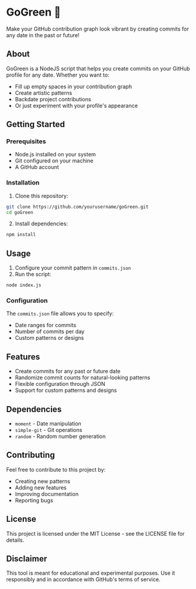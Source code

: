 # GoGreen 🌱

Make your GitHub contribution graph look vibrant by creating commits for any date in the past or future!

## About

GoGreen is a NodeJS script that helps you create commits on your GitHub profile for any date. Whether you want to:
- Fill up empty spaces in your contribution graph
- Create artistic patterns
- Backdate project contributions
- Or just experiment with your profile's appearance

## Getting Started

### Prerequisites
- Node.js installed on your system
- Git configured on your machine
- A GitHub account

### Installation

1. Clone this repository:
```bash
git clone https://github.com/yourusername/goGreen.git
cd goGreen
```

2. Install dependencies:
```bash
npm install
```

## Usage

1. Configure your commit pattern in `commits.json`
2. Run the script:
```bash
node index.js
```

### Configuration

The `commits.json` file allows you to specify:
- Date ranges for commits
- Number of commits per day
- Custom patterns or designs

## Features

- Create commits for any past or future date
- Randomize commit counts for natural-looking patterns
- Flexible configuration through JSON
- Support for custom patterns and designs

## Dependencies

- `moment` - Date manipulation
- `simple-git` - Git operations
- `random` - Random number generation

## Contributing

Feel free to contribute to this project by:
- Creating new patterns
- Adding new features
- Improving documentation
- Reporting bugs

## License

This project is licensed under the MIT License - see the LICENSE file for details.

## Disclaimer

This tool is meant for educational and experimental purposes. Use it responsibly and in accordance with GitHub's terms of service.